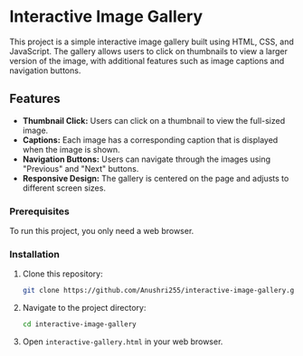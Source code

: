 # Interactive Image Gallery

This project is a simple interactive image gallery built using HTML, CSS, and JavaScript. The gallery allows users to click on thumbnails to view a larger version of the image, with additional features such as image captions and navigation buttons.

## Features

- **Thumbnail Click:** Users can click on a thumbnail to view the full-sized image.
- **Captions:** Each image has a corresponding caption that is displayed when the image is shown.
- **Navigation Buttons:** Users can navigate through the images using "Previous" and "Next" buttons.
- **Responsive Design:** The gallery is centered on the page and adjusts to different screen sizes.

### Prerequisites

To run this project, you only need a web browser.

### Installation

1. Clone this repository:
   ```bash
   git clone https://github.com/Anushri255/interactive-image-gallery.git
   ```
2. Navigate to the project directory:
   ```bash
   cd interactive-image-gallery
   ```
3. Open `interactive-gallery.html` in your web browser.
